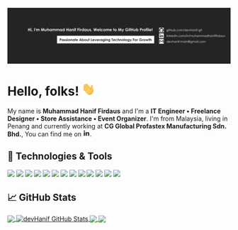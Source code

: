 [![Header](img/devHanif-github.png "Header")](https://github.com/devHanif-git)

# Hello, folks! <img src="img/wave.gif" width="30px" height="30px" />

My name is **Muhammad Hanif Firdaus** and I'm a **IT Engineer • Freelance Designer • Store Assistance • Event Organizer**. I'm from Malaysia, living in Penang and currently working at **CG Global Profastex Manufacturing Sdn. Bhd.**, You can find me on [![LinkedIn][2.2]][2].

## 🔧 Technologies & Tools
![](https://img.shields.io/badge/OS-Windows-informational?style=flat&logo=windows&logoColor=white&color=2bbc8a)
![](https://img.shields.io/badge/OS-Linux-informational?style=flat&logo=linux&logoColor=white&color=2bbc8a)
![](https://img.shields.io/badge/Code-JavaScript-informational?style=flat&logo=javascript&logoColor=white&color=2bbc8a)
![](https://img.shields.io/badge/Code-C++-informational?style=flat&logo=cplusplus&logoColor=white&color=2bbc8a)
![](https://img.shields.io/badge/Code-C-informational?style=flat&logo=c&logoColor=white&color=2bbc8a)
![](https://img.shields.io/badge/Code-React-informational?style=flat&logo=react&logoColor=white&color=2bbc8a)
![](https://img.shields.io/badge/Code-VB.Net-informational?style=flat&logo=dotnet&logoColor=white&color=2bbc8a)
![](https://img.shields.io/badge/Code-HTML5-informational?style=flat&logo=html5&logoColor=white&color=2bbc8a)
![](https://img.shields.io/badge/Code-CSS3-informational?style=flat&logo=css3&logoColor=white&color=2bbc8a)
![](https://img.shields.io/badge/Code-Tailwind%20CSS-informational?style=flat&logo=tailwindcss&logoColor=white&color=2bbc8a)
![](https://img.shields.io/badge/Code-Next.js-informational?style=flat&logo=nextdotjs&logoColor=white&color=2bbc8a)
![](https://img.shields.io/badge/DB-MySQL-informational?style=flat&logo=mysql&logoColor=white&color=2bbc8a)
![](https://img.shields.io/badge/DB-Microsoft%20SQL%20Server-informational?style=flat&logo=microsoftsqlserver&logoColor=white&color=2bbc8a)

## &#x1f4c8; GitHub Stats
<a href="https://github.com/devHanif-git/devHanif-git">
  <img align="center" src="https://github-readme-stats.vercel.app/api/top-langs/?username=devHanif-git&title_color=ffffff&text_color=c9cacc&icon_color=2bbc8a&bg_color=1d1f21&langs_count=5" />
</a>
<a href="https://github.com/devHanif-git/devHanif-git">
  <img align="center" src="https://github-readme-stats.vercel.app/api?username=devHanif-git&show_icons=true&line_height=27&count_private=true&title_color=ffffff&text_color=c9cacc&icon_color=2bbc8a&bg_color=1d1f21" alt="devHanif GitHub Stats" />
</a>

<a href="https://github.com/devHanif-git/CG-Inventory-Management">
  <img align="center" src="https://github-readme-stats.vercel.app/api/pin/?username=devHanif-git&repo=CG-Inventory-Management&title_color=ffffff&text_color=c9cacc&icon_color=2bbc8a&bg_color=1d1f21" />
</a>
<a href="https://github.com/devHanif-git/CG-MES-MTF-Creation-Module">
  <img align="center" src="https://github-readme-stats.vercel.app/api/pin/?username=devHanif-git&repo=CG-MES-MTF-Creation-Module&title_color=ffffff&text_color=c9cacc&icon_color=2bbc8a&bg_color=1d1f21" />
</a>
<!-- links to your social media accounts -->

[1]: https://github.com/devHanif-git
[2]: https://www.linkedin.com/in/muhammadhaniffirdaus/

<!-- icons -->

[2.2]: img/linkedin15x15.png "LinkedIn Logo"

<!-- Resources -->
<!-- Icons: https://simpleicons.org/ -->
<!-- GitHub Stats: https://github.com/anuraghazra/github-readme-stats -->
<!-- Emojis: https://emojipedia.org/emoji/ -->
<!-- HTML Emojis: https://www.fileformat.info/index.htm -->
<!-- Shields: https://shields.io/ -->
<!-- Awesome GitHub Profile README: https://github.com/abhisheknaiidu/awesome-github-profile-readme -->
